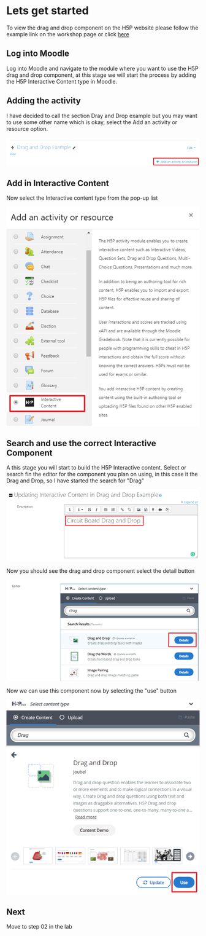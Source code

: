 # Lets get started

To view the drag and drop component on the H5P website please follow the example link on the workshop page or click <a href="https://h5p.org/drag-and-drop" target="_blank">here</a>


## Log into Moodle

Log into Moodle and navigate to the module where you want to use the H5P drag and drop component, at this stage we will start the process by adding the H5P Interactive Content type in Moodle.

## Adding the activity

I have decided to call the section Dray and Drop example but you may want to use some other name which is okay, select the Add an activity or resource option.

![](img/01.jpg)

## Add in Interactive Content

Now select the Interactive content type from the pop-up list

![](img/02.jpg)

## Search and use the correct Interactive Component

A this stage you will start to build the H5P Interactive content. Select or search fin the editor for the component you plan on using, in this case it the Drag and Drop, so I have started the search for "Drag"


![](img/03.jpg)

Now you should see the drag and drop component select the detail button 

![](img/04.jpg)

Now we can use this component now by selecting the "use" button

![](img/05.jpg)

## Next

Move to step 02 in the lab

